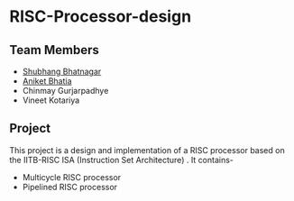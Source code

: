 # RISC-Processor-design
## **Team Members**
- [Shubhang Bhatnagar](https://shubhangb97.github.io/)
- [Aniket Bhatia](https://aniketb21.github.io/)
- Chinmay Gurjarpadhye
- Vineet Kotariya



## **Project**
This project is a design and implementation of a RISC processor based on the IITB-RISC ISA (Instruction Set Architecture) . It contains-
- Multicycle RISC processor
- Pipelined RISC processor
